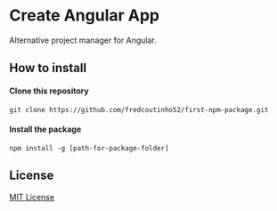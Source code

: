 # Create Angular App

Alternative project manager for Angular.

## How to install

#### Clone this repository
```
git clone https://github.com/fredcoutinho52/first-npm-package.git
```

#### Install the package
```
npm install -g [path-for-package-folder]
```

## License

[MIT License](https://opensource.org/license/mit/)
